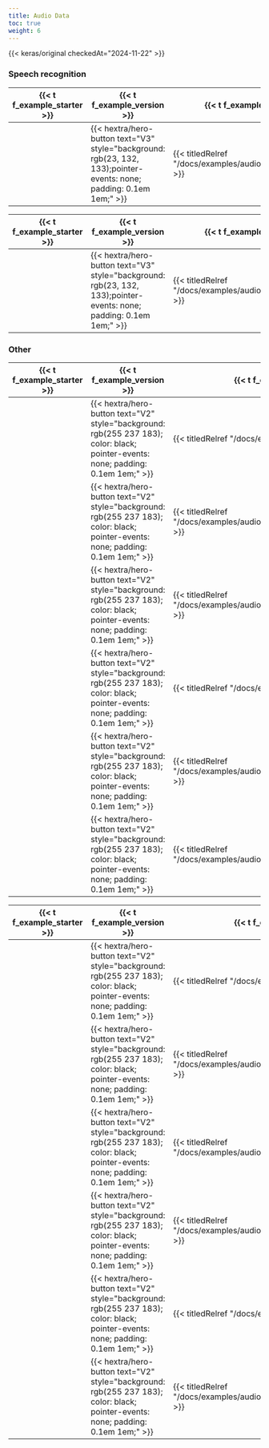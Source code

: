 ```yaml
---
title: Audio Data
toc: true
weight: 6
---
```


{{< keras/original checkedAt="2024-11-22" >}}

### Speech recognition

| {{< t f_example_starter >}} | {{< t f_example_version >}}                                                                                          | {{< t f_example_title >}}                                   | {{< t f_example_date_created >}} | {{< t f_example_last_modified >}} |
| --------------------------- | -------------------------------------------------------------------------------------------------------------------- | ----------------------------------------------------------- | -------------------------------- | --------------------------------- |
|                             | {{< hextra/hero-button text="V3" style="background: rgb(23, 132, 133);pointer-events: none; padding: 0.1em 1em;" >}} | {{< titledRelref "/docs/examples/audio/transformer_asr" >}} | 2021/01/13                       | 2021/01/13                        |

| {{< t f_example_starter >}} | {{< t f_example_version >}}                                                                                          | {{< t f_example_title >}}                                   | {{< t f_example_date_created >}} | {{< t f_example_last_modified >}} ▼ |
| --------------------------- | -------------------------------------------------------------------------------------------------------------------- | ----------------------------------------------------------- | -------------------------------- | ----------------------------------- |
|                             | {{< hextra/hero-button text="V3" style="background: rgb(23, 132, 133);pointer-events: none; padding: 0.1em 1em;" >}} | {{< titledRelref "/docs/examples/audio/transformer_asr" >}} | 2021/01/13                       | 2021/01/13                          |

### Other

| {{< t f_example_starter >}} | {{< t f_example_version >}}                                                                                                        | {{< t f_example_title >}}                                                 | {{< t f_example_date_created >}} | {{< t f_example_last_modified >}} |
| --------------------------- | ---------------------------------------------------------------------------------------------------------------------------------- | ------------------------------------------------------------------------- | -------------------------------- | --------------------------------- |
|                             | {{< hextra/hero-button text="V2" style="background: rgb(255 237 183); color: black; pointer-events: none; padding: 0.1em 1em;" >}} | {{< titledRelref "/docs/examples/audio/ctc_asr" >}}                       | 2021/09/26                       | 2021/09/26                        |
|                             | {{< hextra/hero-button text="V2" style="background: rgb(255 237 183); color: black; pointer-events: none; padding: 0.1em 1em;" >}} | {{< titledRelref "/docs/examples/audio/melgan_spectrogram_inversion" >}}  | 2021/09/02                       | 2021/09/15                        |
|                             | {{< hextra/hero-button text="V2" style="background: rgb(255 237 183); color: black; pointer-events: none; padding: 0.1em 1em;" >}} | {{< titledRelref "/docs/examples/audio/speaker_recognition_using_cnn" >}} | 2020/06/14                       | 2023/07/19                        |
|                             | {{< hextra/hero-button text="V2" style="background: rgb(255 237 183); color: black; pointer-events: none; padding: 0.1em 1em;" >}} | {{< titledRelref "/docs/examples/audio/stft" >}}                          | 2024/10/04                       | 2024/10/04                        |
|                             | {{< hextra/hero-button text="V2" style="background: rgb(255 237 183); color: black; pointer-events: none; padding: 0.1em 1em;" >}} | {{< titledRelref "/docs/examples/audio/uk_ireland_accent_recognition" >}} | 2022/04/16                       | 2022/04/16                        |
|                             | {{< hextra/hero-button text="V2" style="background: rgb(255 237 183); color: black; pointer-events: none; padding: 0.1em 1em;" >}} | {{< titledRelref "/docs/examples/audio/wav2vec2_audiocls" >}}             | 2022/07/01                       | 2022/08/27                        |

| {{< t f_example_starter >}} | {{< t f_example_version >}}                                                                                                        | {{< t f_example_title >}}                                                 | {{< t f_example_date_created >}} | {{< t f_example_last_modified >}} ▼ |
| --------------------------- | ---------------------------------------------------------------------------------------------------------------------------------- | ------------------------------------------------------------------------- | -------------------------------- | ----------------------------------- |
|                             | {{< hextra/hero-button text="V2" style="background: rgb(255 237 183); color: black; pointer-events: none; padding: 0.1em 1em;" >}} | {{< titledRelref "/docs/examples/audio/stft" >}}                          | 2024/10/04                       | 2024/10/04                          |
|                             | {{< hextra/hero-button text="V2" style="background: rgb(255 237 183); color: black; pointer-events: none; padding: 0.1em 1em;" >}} | {{< titledRelref "/docs/examples/audio/speaker_recognition_using_cnn" >}} | 2020/06/14                       | 2023/07/19                          |
|                             | {{< hextra/hero-button text="V2" style="background: rgb(255 237 183); color: black; pointer-events: none; padding: 0.1em 1em;" >}} | {{< titledRelref "/docs/examples/audio/wav2vec2_audiocls" >}}             | 2022/07/01                       | 2022/08/27                          |
|                             | {{< hextra/hero-button text="V2" style="background: rgb(255 237 183); color: black; pointer-events: none; padding: 0.1em 1em;" >}} | {{< titledRelref "/docs/examples/audio/uk_ireland_accent_recognition" >}} | 2022/04/16                       | 2022/04/16                          |
|                             | {{< hextra/hero-button text="V2" style="background: rgb(255 237 183); color: black; pointer-events: none; padding: 0.1em 1em;" >}} | {{< titledRelref "/docs/examples/audio/ctc_asr" >}}                       | 2021/09/26                       | 2021/09/26                          |
|                             | {{< hextra/hero-button text="V2" style="background: rgb(255 237 183); color: black; pointer-events: none; padding: 0.1em 1em;" >}} | {{< titledRelref "/docs/examples/audio/melgan_spectrogram_inversion" >}}  | 2021/09/02                       | 2021/09/15                          |
